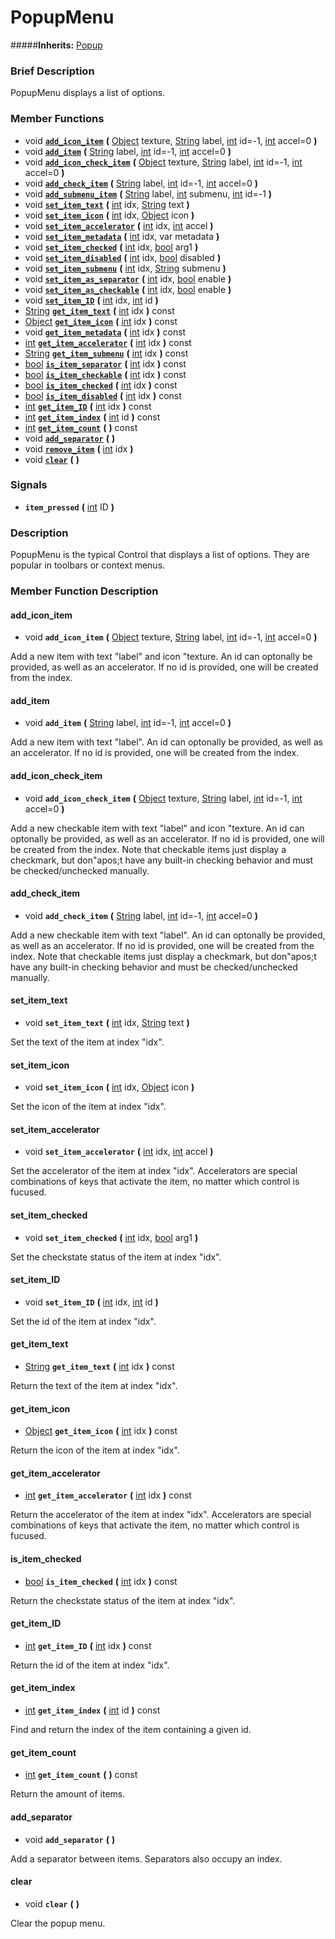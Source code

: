 #  PopupMenu  
#####**Inherits:** [Popup](class_popup)

###  Brief Description  
PopupMenu displays a list of options.

###  Member Functions 
  * void  **[`add_icon_item`](#add_icon_item)**  **(** [Object](class_object) texture, [String](class_string) label, [int](class_int) id=-1, [int](class_int) accel=0  **)**
  * void  **[`add_item`](#add_item)**  **(** [String](class_string) label, [int](class_int) id=-1, [int](class_int) accel=0  **)**
  * void  **[`add_icon_check_item`](#add_icon_check_item)**  **(** [Object](class_object) texture, [String](class_string) label, [int](class_int) id=-1, [int](class_int) accel=0  **)**
  * void  **[`add_check_item`](#add_check_item)**  **(** [String](class_string) label, [int](class_int) id=-1, [int](class_int) accel=0  **)**
  * void  **[`add_submenu_item`](#add_submenu_item)**  **(** [String](class_string) label, [int](class_int) submenu, [int](class_int) id=-1  **)**
  * void  **[`set_item_text`](#set_item_text)**  **(** [int](class_int) idx, [String](class_string) text  **)**
  * void  **[`set_item_icon`](#set_item_icon)**  **(** [int](class_int) idx, [Object](class_object) icon  **)**
  * void  **[`set_item_accelerator`](#set_item_accelerator)**  **(** [int](class_int) idx, [int](class_int) accel  **)**
  * void  **[`set_item_metadata`](#set_item_metadata)**  **(** [int](class_int) idx, var metadata  **)**
  * void  **[`set_item_checked`](#set_item_checked)**  **(** [int](class_int) idx, [bool](class_bool) arg1  **)**
  * void  **[`set_item_disabled`](#set_item_disabled)**  **(** [int](class_int) idx, [bool](class_bool) disabled  **)**
  * void  **[`set_item_submenu`](#set_item_submenu)**  **(** [int](class_int) idx, [String](class_string) submenu  **)**
  * void  **[`set_item_as_separator`](#set_item_as_separator)**  **(** [int](class_int) idx, [bool](class_bool) enable  **)**
  * void  **[`set_item_as_checkable`](#set_item_as_checkable)**  **(** [int](class_int) idx, [bool](class_bool) enable  **)**
  * void  **[`set_item_ID`](#set_item_ID)**  **(** [int](class_int) idx, [int](class_int) id  **)**
  * [String](class_string)  **[`get_item_text`](#get_item_text)**  **(** [int](class_int) idx  **)** const
  * [Object](class_object)  **[`get_item_icon`](#get_item_icon)**  **(** [int](class_int) idx  **)** const
  * void  **[`get_item_metadata`](#get_item_metadata)**  **(** [int](class_int) idx  **)** const
  * [int](class_int)  **[`get_item_accelerator`](#get_item_accelerator)**  **(** [int](class_int) idx  **)** const
  * [String](class_string)  **[`get_item_submenu`](#get_item_submenu)**  **(** [int](class_int) idx  **)** const
  * [bool](class_bool)  **[`is_item_separator`](#is_item_separator)**  **(** [int](class_int) idx  **)** const
  * [bool](class_bool)  **[`is_item_checkable`](#is_item_checkable)**  **(** [int](class_int) idx  **)** const
  * [bool](class_bool)  **[`is_item_checked`](#is_item_checked)**  **(** [int](class_int) idx  **)** const
  * [bool](class_bool)  **[`is_item_disabled`](#is_item_disabled)**  **(** [int](class_int) idx  **)** const
  * [int](class_int)  **[`get_item_ID`](#get_item_ID)**  **(** [int](class_int) idx  **)** const
  * [int](class_int)  **[`get_item_index`](#get_item_index)**  **(** [int](class_int) id  **)** const
  * [int](class_int)  **[`get_item_count`](#get_item_count)**  **(** **)** const
  * void  **[`add_separator`](#add_separator)**  **(** **)**
  * void  **[`remove_item`](#remove_item)**  **(** [int](class_int) idx  **)**
  * void  **[`clear`](#clear)**  **(** **)**

###  Signals  
  *  **`item_pressed`**  **(** [int](class_int) ID  **)**

###  Description  
PopupMenu is the typical Control that displays a list of options. They are popular in toolbars or context menus.

###  Member Function Description  

#### <a name="add_icon_item">add_icon_item</a>
  * void  **`add_icon_item`**  **(** [Object](class_object) texture, [String](class_string) label, [int](class_int) id=-1, [int](class_int) accel=0  **)**

Add a new item with text "label" and icon "texture. An id can optonally be provided, as well as an accelerator. If no id is provided, one will be created from the index.

#### <a name="add_item">add_item</a>
  * void  **`add_item`**  **(** [String](class_string) label, [int](class_int) id=-1, [int](class_int) accel=0  **)**

Add a new item with text "label". An id can optonally be provided, as well as an accelerator. If no id is provided, one will be created from the index.

#### <a name="add_icon_check_item">add_icon_check_item</a>
  * void  **`add_icon_check_item`**  **(** [Object](class_object) texture, [String](class_string) label, [int](class_int) id=-1, [int](class_int) accel=0  **)**

Add a new checkable item with text "label" and icon "texture. An id can optonally be provided, as well as an accelerator. If no id is provided, one will be created from the index. Note that checkable items just display a checkmark, but don"apos;t have any built-in checking behavior and must be checked/unchecked manually.

#### <a name="add_check_item">add_check_item</a>
  * void  **`add_check_item`**  **(** [String](class_string) label, [int](class_int) id=-1, [int](class_int) accel=0  **)**

Add a new checkable item with text "label". An id can optonally be provided, as well as an accelerator. If no id is provided, one will be created from the index. Note that checkable items just display a checkmark, but don"apos;t have any built-in checking behavior and must be checked/unchecked manually.

#### <a name="set_item_text">set_item_text</a>
  * void  **`set_item_text`**  **(** [int](class_int) idx, [String](class_string) text  **)**

Set the text of the item at index "idx".

#### <a name="set_item_icon">set_item_icon</a>
  * void  **`set_item_icon`**  **(** [int](class_int) idx, [Object](class_object) icon  **)**

Set the icon of the item at index "idx".

#### <a name="set_item_accelerator">set_item_accelerator</a>
  * void  **`set_item_accelerator`**  **(** [int](class_int) idx, [int](class_int) accel  **)**

Set the accelerator of the item at index "idx". Accelerators are special combinations of keys that activate the item, no matter which control is fucused.

#### <a name="set_item_checked">set_item_checked</a>
  * void  **`set_item_checked`**  **(** [int](class_int) idx, [bool](class_bool) arg1  **)**

Set the checkstate status of the item at index "idx".

#### <a name="set_item_ID">set_item_ID</a>
  * void  **`set_item_ID`**  **(** [int](class_int) idx, [int](class_int) id  **)**

Set the id of the item at index "idx".

#### <a name="get_item_text">get_item_text</a>
  * [String](class_string)  **`get_item_text`**  **(** [int](class_int) idx  **)** const

Return the text of the item at index "idx".

#### <a name="get_item_icon">get_item_icon</a>
  * [Object](class_object)  **`get_item_icon`**  **(** [int](class_int) idx  **)** const

Return the icon of the item at index "idx".

#### <a name="get_item_accelerator">get_item_accelerator</a>
  * [int](class_int)  **`get_item_accelerator`**  **(** [int](class_int) idx  **)** const

Return the accelerator of the item at index "idx". Accelerators are special combinations of keys that activate the item, no matter which control is fucused.

#### <a name="is_item_checked">is_item_checked</a>
  * [bool](class_bool)  **`is_item_checked`**  **(** [int](class_int) idx  **)** const

Return the checkstate status of the item at index "idx".

#### <a name="get_item_ID">get_item_ID</a>
  * [int](class_int)  **`get_item_ID`**  **(** [int](class_int) idx  **)** const

Return the id of the item at index "idx".

#### <a name="get_item_index">get_item_index</a>
  * [int](class_int)  **`get_item_index`**  **(** [int](class_int) id  **)** const

Find and return the index of the item containing a given id.

#### <a name="get_item_count">get_item_count</a>
  * [int](class_int)  **`get_item_count`**  **(** **)** const

Return the amount of items.

#### <a name="add_separator">add_separator</a>
  * void  **`add_separator`**  **(** **)**

Add a separator between items. Separators also occupy an index.

#### <a name="clear">clear</a>
  * void  **`clear`**  **(** **)**

Clear the popup menu.
